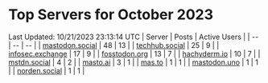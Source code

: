 # Top Servers for October 2023
Last Updated: 10/21/2023 23:13:14 UTC
| Server | Posts | Active Users |
| -- | -- | -- |
| [mastodon.social](https://mastodon.social/tags/PowerShell) | 48 | 13 |
| [techhub.social](https://techhub.social/tags/PowerShell) | 25 | 9 |
| [infosec.exchange](https://infosec.exchange/tags/PowerShell) | 17 | 9 |
| [fosstodon.org](https://fosstodon.org/tags/PowerShell) | 13 | 7 |
| [hachyderm.io](https://hachyderm.io/tags/PowerShell) | 10 | 7 |
| [mstdn.social](https://mstdn.social/tags/PowerShell) | 4 | 2 |
| [masto.ai](https://masto.ai/tags/PowerShell) | 3 | 1 |
| [mas.to](https://mas.to/tags/PowerShell) | 1 | 1 |
| [mastodon.uno](https://mastodon.uno/tags/PowerShell) | 1 | 1 |
| [norden.social](https://norden.social/tags/PowerShell) | 1 | 1 |
